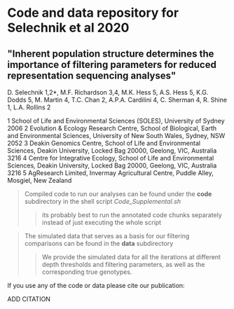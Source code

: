 # Code and data repository for Selechnik et al 2020

## "Inherent population structure determines the importance of filtering parameters for reduced representation sequencing analyses"

D. Selechnik 1,2*, M.F. Richardson 3,4, M.K. Hess 5, A.S. Hess 5, K.G. Dodds 5, M. Martin 4, T.C. Chan 2, A.P.A. Cardilini 4, C. Sherman 4, R. Shine 1, L.A. Rollins 2

1 School of Life and Environmental Sciences (SOLES), University of Sydney 2006
2 Evolution & Ecology Research Centre, School of Biological, Earth and Environmental Sciences, University of New South Wales, Sydney, NSW 2052
3 Deakin Genomics Centre, School of Life and Environmental Sciences, Deakin University, Locked Bag 20000, Geelong, VIC, Australia 3216
4 Centre for Integrative Ecology, School of Life and Environmental Sciences, Deakin University, Locked Bag 20000, Geelong, VIC, Australia 3216
5 AgResearch Limited, Invermay Agricultural Centre, Puddle Alley, Mosgiel, New Zealand


> Compiled code to run our analyses can be found under the **code** subdirectory in the shell script *Code_Supplemental.sh*
>> its probably best to run the annotated code chunks separately instead of just executing the whole script


> The simulated data that serves as a basis for our filtering comparisons can be found in the **data** subdirectory
>> We provide the simulated data for all the iterations at different depth thresholds and filtering parameters, as well as the corresponding true genotypes.


If you use any of the code or data please cite our publication:

ADD CITATION
